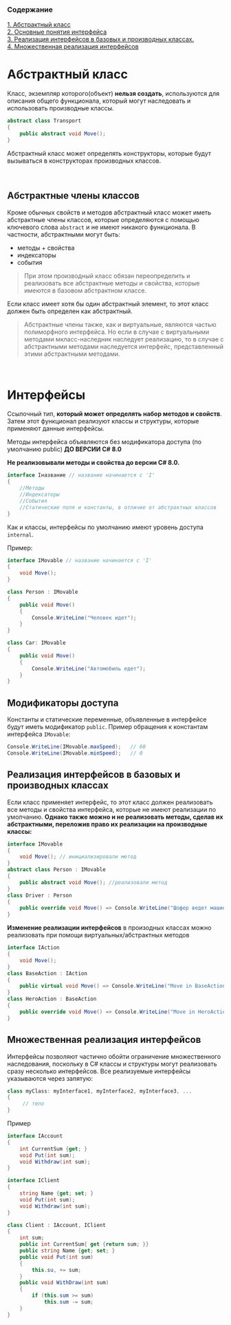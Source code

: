 ### Содержание <br>
[1. Абстрактный класс](#T1) <br>
[2. Основные понятия интерфейса](#T2) <br>
[3. Реализация интерфейсов в базовых и производных классах.](#T3) <br>
[4. Множественная реализация интерфейсов](#T4) <br>

<a name="T1"></a>

# Абстрактный класс

Класс, экземпляр которого(объект) **нельзя создать**, используются для описания общего функционала, который могут наследовать и использовать производные классы.

```C#
abstract class Transport
{
    public abstract void Move();
}
```

Абстрактный класс может определять конструкторы, которые будут вызываться в конструкторах производных классов.

<br>

## Абстрактные члены классов

Кроме обычных свойств и методов абстрактный класс может иметь абстрактные члены классов, которые определяются с помощью ключевого слова `abstract` и не имеют никакого функционала. В частности, абстрактными могут быть:
- методы + свойства
- индексаторы
- события

>При этом производный класс обязан переопределить и реализовать все абстрактные методы и свойства, которые имеются в базовом абстрактном классе. 

Если класс имеет хотя бы один абстрактный элемент, то этот класс должен быть определен как абстрактный.

>Абстрактные члены также, как и виртуальные, являются частью полиморфного интерфейса. Но если в случае с виртуальными методами мкласс-наследник наследует реализацию, то в случае с абстрактными методами наследуется интерфейс, представленный этими абстрактными методами.

<br><a name="T2"></a>

# Интерфейсы

Ссылочный тип, **который может определять набор методов и свойств**.  Затем этот функционал реализуют классы и структуры, которые применяют данные интерфейсы.

Методы интерфейса объявляются без модификатора доступа (по умолчанию public)  **ДО ВЕРСИИ С# 8.0**

**Не реализовывали методы и свойства до версии С# 8.0.**
```C#
interface Iназвание // название начинается с 'I'
{
    //Методы
    //Индексаторы
    //События
    //Статические поля и константы, в отличие от абстрактных классов
}
```
Как и классы, интерфейсы по умолчанию имеют уровень доступа `internal`.

Пример:
```C#
interface IMovable // название начинается с 'I'
{
    void Move();
}

class Person : IMovable
{
    public void Move()
    {
        Console.WriteLine("Человек идет");
    }
}

class Car: IMovable
{
    public void Move()
    {
        Console.WriteLine("Автомобиль едет");
    }
}
```
## Модификаторы доступа
Константы и статические переменные, объявленные в интерфейсе будут иметь модификатор `public`. Пример обращения к константам интерфейса `IMovable`:
```C#
Console.WriteLine(IMovable.maxSpeed);   // 60
Console.WriteLine(IMovable.minSpeed);   // 0
```
<a name="T3"></a>

## Реализация интерфейсов в базовых и производных классах
Если класс применяет интерфейс, то этот класс должен реализовать все методы и свойства интерфейса, которые не имеют реализации по умолчанию. **Однако также можно и не реализовать методы, сделав их абстрактными, переложив право их реализации на производные классы:**

```C#
interface IMovable
{
    void Move(); // инициализировали метод
}
abstract class Person : IMovable
{
    public abstract void Move(); //реализовали метод
}
class Driver : Person
{
    public override void Move() => Console.WriteLine("Шофер ведет машину"); //переопределили метод
}
```
**Изменение реализации интерфейсов** в произодных классах можно реализовать при помощи виртуальных/абстрактных методов

```C#
interface IAction
{
    void Move();
}
class BaseAction : IAction
{
    public virtual void Move() => Console.WriteLine("Move in BaseAction");
}
class HeroAction : BaseAction
{
    public override void Move() => Console.WriteLine("Move in HeroAction");
}
```

<a name="T4"></a>

## Множественная реализация интерфейсов
Интерфейсы позволяют частично обойти ограничение множественного наследования, поскольку в C# классы и структуры могут реализовать сразу несколько интерфейсов. Все реализуемые интерфейсы указываются через запятую:

```C#
class myClass: myInterface1, myInterface2, myInterface3, ...
{
     // тело
}
```
Пример
```C#
interface IAccount
{
    int CurrentSum {get; }
    void Put(int sum);
    void Withdraw(int sum);
}

interface IClient
{
    string Name {get; set; }
    void Put(int sum);
    void Withdraw(int sum);
}

class Client : IAccount, IClient
{
    int sum;
    public int CurrentSum{ get {return sum; }}
    public string Name {get; set; }
    public void Put(int sum)
    {
        this.su, += sum;
    }
    public void WithDraw(int sum)
    {
        if (this.sum >= sum)
            this.sum -= sum;
    }
}
```